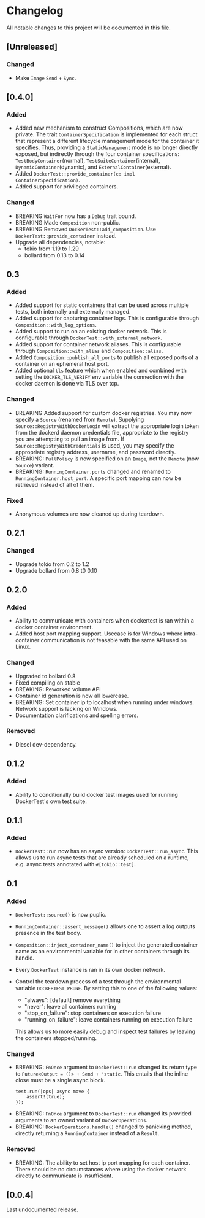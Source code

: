 # Changelog

All notable changes to this project will be documented in this file.

## [Unreleased]

### Changed

- Make `Image` `Send` + `Sync`.

## [0.4.0]

### Added

- Added new mechanism to construct Compositions, which are now private. The
  trait `ContainerSpecification` is implemented for each struct that represent a
  different lifecycle management mode for the container it specifies. Thus,
  providing a `StaticManagement` mode is no longer directly exposed, but
  indirectly through the four container specifications:
  `TestBodyContainer`(normal), `TestSuiteContainer`(internal),
  `DynamicContainer`(dynamic), and `ExternalContainer`(external).
- Added `DockerTest::provide_container(c: impl ContainerSpecification)`.
- Added support for privileged containers.

### Changed

- BREAKING `WaitFor` now has a `Debug` trait bound.
- BREAKING Made `Composition` non-public.
- BREAKING Removed `DockerTest::add_composition`. Use
  `DockerTest::provide_container` instead.
- Upgrade all dependencies, notable:
  - tokio from 1.19 to 1.29
  - bollard from 0.13 to 0.14

## 0.3

### Added

- Added support for static containers that can be used across multiple tests,
  both internally and externally managed.
- Added support for capturing container logs. This is configurable through
  `Composition::with_log_options`.
- Added support to run on an existing docker network. This is configurable
  through `DockerTest::with_external_network`.
- Added support for container network aliases. This is configurable through
  `Composition::with_alias` and `Composition::alias`.
- Added `Composition::publish_all_ports` to publish all exposed ports of a
  container on an ephemeral host port.
- Added optional `tls` feature which when enabled and combined with setting the
  `DOCKER_TLS_VERIFY` env variable the connection with the docker daemon is done
  via TLS over tcp.

### Changed

- BREAKING Added support for custom docker registries. You may now specify a
  `Source` (renamed from `Remote`). Supplying `Source::RegistryWithDockerLogin`
  will extract the appropriate login token from the dockerd daemon credentials
  file, appropriate to the registry you are attempting to pull an image from. If
  `Source::RegistryWithCredentials` is used, you may specify the appropriate
  registry address, username, and password directly.
- BREAKING: `PullPolicy` is now specified on an `Image`, not the `Remote` (now
  `Source`) variant.
- BREAKING: `RunningContainer.ports` changed and renamed to
  `RunningContainer.host_port`. A specific port mapping can now be retrieved
  instead of all of them.

### Fixed

- Anonymous volumes are now cleaned up during teardown.

## 0.2.1

### Changed

- Upgrade tokio from 0.2 to 1.2
- Upgrade bollard from 0.8 t0 0.10

## 0.2.0

### Added

- Ability to communicate with containers when dockertest is ran within a docker
  container environment.
- Added host port mapping support. Usecase is for Windows where intra-container
  communication is not feasable with the same API used on Linux.

### Changed

- Upgraded to bollard 0.8
- Fixed compiling on stable
- BREAKING: Reworked volume API
- Container id generation is now all lowercase.
- BREAKING: Set container ip to localhost when running under windows. Network
  support is lacking on Windows.
- Documentation clarifications and spelling errors.

### Removed

- Diesel dev-dependency.

## 0.1.2

### Added

- Ability to conditionally build docker test images used for running
  DockerTest's own test suite.

## 0.1.1

### Added

- `DockerTest::run` now has an async version: `DockerTest::run_async`. This
  allows us to run async tests that are already scheduled on a runtime, e.g.
  async tests annotated with `#[tokio::test]`.

## 0.1

### Added

- `DockerTest::source()` is now puplic.
- `RunningContainer::assert_message()` allows one to assert a log outputs
  presence in the test body.
- `Composition::inject_container_name()` to inject the generated container name
  as an environmental variable for in other containers through its handle.
- Every `DockerTest` instance is ran in its own docker network.
- Control the teardown process of a test through the environmental variable
  `DOCKERTEST_PRUNE`. By setting this to one of the following values:
  - "always": [default] remove everything
  - "never": leave all containers running
  - "stop_on_failure": stop containers on execution failure
  - "running_on_failure": leave containers running on execution failure

  This allows us to more easily debug and inspect test failures by leaving the
  containers stopped/running.

### Changed

- BREAKING: `FnOnce` argument to `DockerTest::run` changed its return type to
  `Future<Output = ()> + Send + 'static`. This entails that the inline close
  must be a single async block.
  ```
  test.run(|ops| async move {
      assert!(true);
  });
  ```
- BREAKING: `FnOnce` argument to `DockerTest::run` changed its provided
  arguments to an owned variant of `DockerOperations`.
- BREAKING: `DockerOperations.handle()` changed to panicking method, directly
  returning a `RunningContainer` instead of a `Result`.

### Removed

- BREAKING: The ability to set host ip port mapping for each container. There
  should be no circumstances where using the docker network directly to
  communicate is insufficient.

## [0.0.4]

Last undocumented release.
